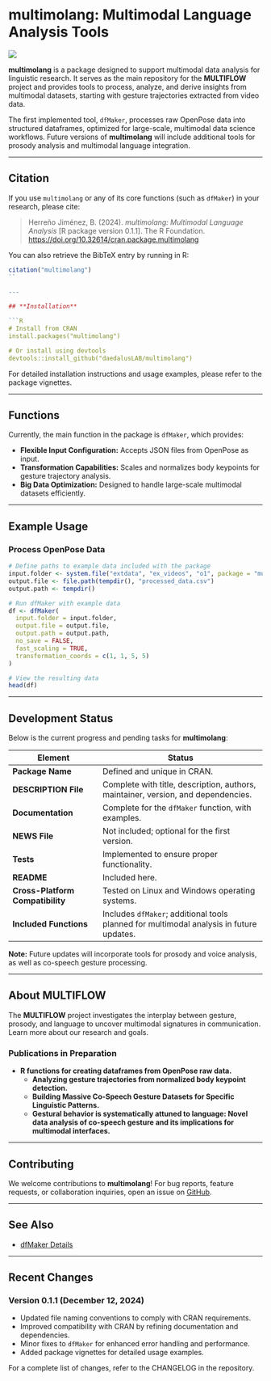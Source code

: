 # **multimolang**: Multimodal Language Analysis Tools

[![](https://cranlogs.r-pkg.org/badges/multimolang)](https://cran.r-project.org/package=multimolang)

**multimolang** is a package designed to support multimodal data analysis for linguistic research. It serves as the main repository for the **MULTIFLOW** project and provides tools to process, analyze, and derive insights from multimodal datasets, starting with gesture trajectories extracted from video data.

The first implemented tool, `dfMaker`, processes raw OpenPose data into structured dataframes, optimized for large-scale, multimodal data science workflows. Future versions of **multimolang** will include additional tools for prosody analysis and multimodal language integration.

---
## Citation

If you use `multimolang` or any of its core functions (such as `dfMaker`) in your research, please cite:

> Herreño Jiménez, B. (2024). *multimolang: Multimodal Language Analysis* [R package version 0.1.1]. The R Foundation. https://doi.org/10.32614/cran.package.multimolang

You can also retrieve the BibTeX entry by running in R:

```r
citation("multimolang")
``

---

## **Installation**

```R
# Install from CRAN
install.packages("multimolang")

# Or install using devtools
devtools::install_github("daedalusLAB/multimolang")
```

For detailed installation instructions and usage examples, please refer to the package vignettes.

---

## **Functions**

Currently, the main function in the package is `dfMaker`, which provides:

- **Flexible Input Configuration:** Accepts JSON files from OpenPose as input.
- **Transformation Capabilities:** Scales and normalizes body keypoints for gesture trajectory analysis.
- **Big Data Optimization:** Designed to handle large-scale multimodal datasets efficiently.

---

## **Example Usage**

### Process OpenPose Data

```R
# Define paths to example data included with the package
input.folder <- system.file("extdata", "ex_videos", "o1", package = "multimolang")
output.file <- file.path(tempdir(), "processed_data.csv")
output.path <- tempdir()

# Run dfMaker with example data
df <- dfMaker(
  input.folder = input.folder,
  output.file = output.file,
  output.path = output.path,
  no_save = FALSE,
  fast_scaling = TRUE,
  transformation_coords = c(1, 1, 5, 5)
)

# View the resulting data
head(df)
```

---

## **Development Status**

Below is the current progress and pending tasks for **multimolang**:

| **Element**                             | **Status**                                                                                          |
|------------------------------------------|-----------------------------------------------------------------------------------------------------|
| **Package Name**                         | Defined and unique in CRAN.                                                                         |
| **DESCRIPTION File**                     | Complete with title, description, authors, maintainer, version, and dependencies.                   |
| **Documentation**                        | Complete for the `dfMaker` function, with examples.                                                 |
| **NEWS File**                            | Not included; optional for the first version.                                                       |
| **Tests**                                | Implemented to ensure proper functionality.                                                         |
| **README**                               | Included here.                                                                                      |
| **Cross-Platform Compatibility**         | Tested on Linux and Windows operating systems.                                                      |
| **Included Functions**                   | Includes `dfMaker`; additional tools planned for multimodal analysis in future updates.              |

**Note:** Future updates will incorporate tools for prosody and voice analysis, as well as co-speech gesture processing.

---

## **About MULTIFLOW**

The **MULTIFLOW** project investigates the interplay between gesture, prosody, and language to uncover multimodal signatures in communication. Learn more about our research and goals.

### Publications in Preparation

- **R functions for creating dataframes from OpenPose raw data.**
  - **Analyzing gesture trajectories from normalized body keypoint detection.**
  - **Building Massive Co-Speech Gesture Datasets for Specific Linguistic Patterns.**
  - **Gestural behavior is systematically attuned to language: Novel data analysis of co-speech gesture and its implications for multimodal interfaces.**

---

## **Contributing**

We welcome contributions to **multimolang**! For bug reports, feature requests, or collaboration inquiries, open an issue on [GitHub](https://github.com/daedalusLAB/multimolang).

---

## **See Also**

- [dfMaker Details](https://cran.r-project.org/web/packages/multimolang/vignettes/dfMaker-Details.html)

---

## **Recent Changes**

### Version 0.1.1 (December 12, 2024)

- Updated file naming conventions to comply with CRAN requirements.
- Improved compatibility with CRAN by refining documentation and dependencies.
- Minor fixes to `dfMaker` for enhanced error handling and performance.
- Added package vignettes for detailed usage examples.

For a complete list of changes, refer to the CHANGELOG in the repository.

